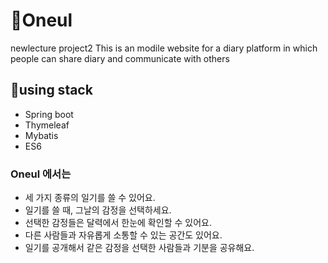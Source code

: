 # 👋Oneul
newlecture project2
This is an modile website for a diary platform in which people can share diary and communicate with others

## 🌟using stack
- Spring boot 
- Thymeleaf
- Mybatis
- ES6

### Oneul 에서는 
- 세 가지 종류의 일기를 쓸 수 있어요.
- 일기를 쓸 때, 그날의 감정을 선택하세요.
- 선택한 감정들은 달력에서 한눈에 확인할 수 있어요.
- 다른 사람들과 자유롭게 소통할 수 있는 공간도 있어요. 
- 일기를 공개해서 같은 감정을 선택한 사람들과 기분을 공유해요.
